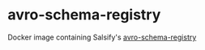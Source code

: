 # avro-schema-registry

Docker image containing Salsify's [avro-schema-registry](https://github.com/salsify/avro-schema-registry)
